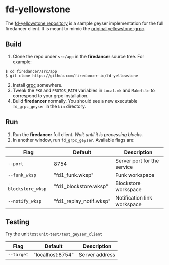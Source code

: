 # fd-yellowstone

The [fd-yellowstone repository](https://github.com/firedancer-io/fd-yellowstone) is a sample geyser implementation for the full firedancer client.
It is meant to mimic the [original yellowstone-grpc](https://github.com/rpcpool/yellowstone-grpc).

## Build

1. Clone the repo under `src/app` in the **firedancer** source tree.
For example:

```console
$ cd firedancer/src/app
$ git clone https://github.com/firedancer-io/fd-yellowstone
```

2. Install [grpc](https://github.com/grpc/grpc) somewhere.
3. Tweak the `PKG` and `PROTOS_PATH` variables in `Local.mk` and `Makefile` to correspond to your grpc installation.
4. Build **firedancer** normally. You should see a new executable
`fd_grpc_geyser` in the `bin` directory.

## Run

1. Run the **firedancer** full client. _Wait until it is processing blocks._
2. In another window, run `fd_grpc_geyser`.
Available flags are:
   
| Flag                | Default                 | Description                 |
| ------------------- | ----------------------- | --------------------------- |
| `--port`            | 8754                    | Server port for the service |
| `--funk_wksp`       | "fd1_funk.wksp"         | Funk workspace              |
| `--blockstore_wksp` | "fd1_blockstore.wksp"   | Blockstore workspace        |
| `--notify_wksp`     | "fd1_replay_notif.wksp" | Notification link workspace |

## Testing

Try the unit test `unit-test/test_geyser_client`

| Flag       | Default          | Description    |
| ---------- | ---------------- | -------------- |
| `--target` | "localhost:8754" | Server address |